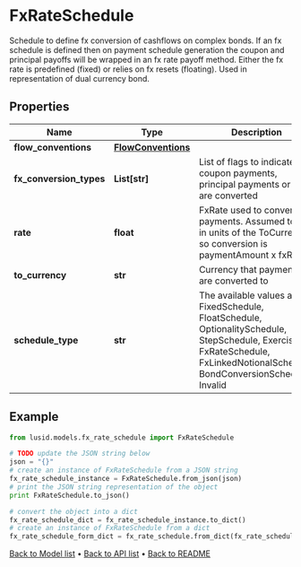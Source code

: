 # FxRateSchedule

Schedule to define fx conversion of cashflows on complex bonds. If an fx schedule is defined then  on payment schedule generation the coupon and principal payoffs will be wrapped in an fx rate payoff method.  Either the fx rate is predefined (fixed) or relies on fx resets (floating).  Used in representation of dual currency bond.

## Properties
Name | Type | Description | Notes
------------ | ------------- | ------------- | -------------
**flow_conventions** | [**FlowConventions**](FlowConventions.md) |  | [optional] 
**fx_conversion_types** | **List[str]** | List of flags to indicate if coupon payments, principal payments or both are converted | [optional] 
**rate** | **float** | FxRate used to convert payments. Assumed to be in units of the ToCurrency so conversion is paymentAmount x fxRate | [optional] 
**to_currency** | **str** | Currency that payments are converted to | [optional] 
**schedule_type** | **str** | The available values are: FixedSchedule, FloatSchedule, OptionalitySchedule, StepSchedule, Exercise, FxRateSchedule, FxLinkedNotionalSchedule, BondConversionSchedule, Invalid | 

## Example

```python
from lusid.models.fx_rate_schedule import FxRateSchedule

# TODO update the JSON string below
json = "{}"
# create an instance of FxRateSchedule from a JSON string
fx_rate_schedule_instance = FxRateSchedule.from_json(json)
# print the JSON string representation of the object
print FxRateSchedule.to_json()

# convert the object into a dict
fx_rate_schedule_dict = fx_rate_schedule_instance.to_dict()
# create an instance of FxRateSchedule from a dict
fx_rate_schedule_form_dict = fx_rate_schedule.from_dict(fx_rate_schedule_dict)
```
[Back to Model list](../README.md#documentation-for-models) &#8226; [Back to API list](../README.md#documentation-for-api-endpoints) &#8226; [Back to README](../README.md)


